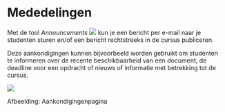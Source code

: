 # Mededelingen

Met de tool *Announcements* ![](../../.gitbook/assets/graphics226.png) kun je een bericht per e-mail naar je studenten sturen en/of een bericht rechtstreeks in de cursus publiceren.

Deze aankondigingen kunnen bijvoorbeeld worden gebruikt om studenten te informeren over de recente beschikbaarheid van een document, de deadline voor een opdracht of nieuws of informatie met betrekking tot de cursus.

![](../../.gitbook/assets/images163%20%281%29.png)
 
 
Afbeelding: Aankondigingenpagina
